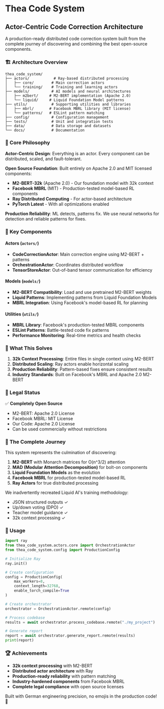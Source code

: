 # Thea Code System
## Actor-Centric Code Correction Architecture

A production-ready distributed code correction system built from the complete journey of discovering and combining the best open-source components.

### 🏗️ Architecture Overview

```
thea_code_system/
├── actors/           # Ray-based distributed processing
│   ├── core/        # Main correction actors
│   └── training/    # Training and learning actors
├── models/          # AI models and neural architectures
│   ├── m2bert/     # M2-BERT implementation (Apache 2.0)
│   └── liquid/     # Liquid Foundation Model patterns
├── utils/           # Supporting utilities and libraries
│   ├── mbrl/       # Facebook MBRL library (MIT license)
│   └── patterns/   # ESLint pattern matching
├── config/          # Configuration management
├── tests/           # Unit and integration tests
├── data/            # Data storage and datasets
└── docs/            # Documentation
```

### 🧠 Core Philosophy

**Actor-Centric Design**: Everything is an actor. Every component can be distributed, scaled, and fault-tolerant.

**Open Source Foundation**: Built entirely on Apache 2.0 and MIT licensed components:
- **M2-BERT-32k** (Apache 2.0) - Our foundation model with 32k context
- **Facebook MBRL** (MIT) - Production-tested model-based RL components  
- **Ray Distributed Computing** - For actor-based architecture
- **PyTorch Latest** - With all optimizations enabled

**Production Reliability**: ML detects, patterns fix. We use neural networks for detection and reliable patterns for fixes.

### 🚀 Key Components

#### Actors (`actors/`)
- **CodeCorrectionActor**: Main correction engine using M2-BERT + patterns
- **OrchestrationActor**: Coordinates distributed workflow
- **TensorStoreActor**: Out-of-band tensor communication for efficiency

#### Models (`models/`)
- **M2-BERT Compatibility**: Load and use pretrained M2-BERT weights
- **Liquid Patterns**: Implementing patterns from Liquid Foundation Models
- **MBRL Integration**: Using Facebook's model-based RL for planning

#### Utilities (`utils/`)
- **MBRL Library**: Facebook's production-tested MBRL components
- **ESLint Patterns**: Battle-tested code fix patterns
- **Performance Monitoring**: Real-time metrics and health checks

### 🎯 What This Solves

1. **32k Context Processing**: Entire files in single context using M2-BERT
2. **Distributed Scaling**: Ray actors enable horizontal scaling
3. **Production Reliability**: Pattern-based fixes ensure consistent results
4. **Industry Standards**: Built on Facebook's MBRL and Apache 2.0 M2-BERT

### 📜 Legal Status

✅ **Completely Open Source**
- M2-BERT: Apache 2.0 License  
- Facebook MBRL: MIT License
- Our Code: Apache 2.0 License
- Can be used commercially without restrictions

### 🧪 The Complete Journey

This system represents the culmination of discovering:

1. **M2-BERT** with Monarch matrices for O(n^3/2) attention
2. **MAD (Modular Attention Decomposition)** for bolt-on components  
3. **Liquid Foundation Models** as the evolution
4. **Facebook MBRL** for production-tested model-based RL
5. **Ray Actors** for true distributed processing

We inadvertently recreated Liquid AI's training methodology:
- JSON structured outputs ✓
- Up/down voting (DPO) ✓  
- Teacher model guidance ✓
- 32k context processing ✓

### 🔧 Usage

```python
import ray
from thea_code_system.actors.core import OrchestrationActor
from thea_code_system.config import ProductionConfig

# Initialize Ray
ray.init()

# Create configuration
config = ProductionConfig(
    max_workers=8,
    context_length=32768,
    enable_torch_compile=True
)

# Create orchestrator
orchestrator = OrchestrationActor.remote(config)

# Process codebase
results = await orchestrator.process_codebase.remote("./my_project")

# Generate report
report = await orchestrator.generate_report.remote(results)
print(report)
```

### 🏆 Achievements

- **32k context processing** with M2-BERT
- **Distributed actor architecture** with Ray
- **Production-ready reliability** with pattern matching
- **Industry-hardened components** from Facebook MBRL
- **Complete legal compliance** with open source licenses

Built with German engineering precision, no emojis in the production code! 🎯